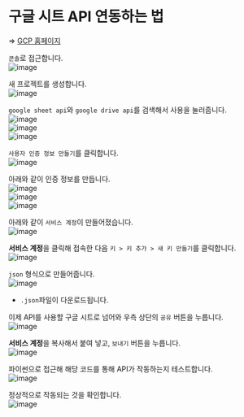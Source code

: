 # 구글 시트 API 연동하는 법

=> [GCP 홈페이지](https://cloud.google.com/)

`콘솔`로 접근합니다.   
![image](https://user-images.githubusercontent.com/43658658/154221653-2a97a53b-b202-4764-bd6e-1d666377ef13.png)

새 프로젝트를 생성합니다.   
![image](https://user-images.githubusercontent.com/43658658/154221724-41dbfa0e-8da2-47b8-9c3e-473059b1179f.png)

`google sheet api`와 `google drive api`를 검색해서 사용을 눌러줍니다.   
![image](https://user-images.githubusercontent.com/43658658/154221795-686a037b-26f8-4993-8336-dbf2fd42f827.png)   
![image](https://user-images.githubusercontent.com/43658658/154221808-d7ff3eff-1e26-4bba-963a-51224d534a69.png)   
![image](https://user-images.githubusercontent.com/43658658/154221826-c8987df3-8a00-4d6d-9822-ec326a622f8d.png)

`사용자 인증 정보 만들기`를 클릭합니다.   
![image](https://user-images.githubusercontent.com/43658658/154221855-53272397-5760-4e50-b4fd-a9891bfb0d71.png)

아래와 같이 인증 정보를 만듭니다.   
![image](https://user-images.githubusercontent.com/43658658/154221883-55af3f61-ea35-4e9e-b3a2-9032cf269398.png)   
![image](https://user-images.githubusercontent.com/43658658/154221904-a73cdd38-0ad3-45b4-a341-a4d09ed83cfe.png)   
![image](https://user-images.githubusercontent.com/43658658/154221916-821020f5-fc79-4230-a43c-3d028727c5c3.png)

아래와 같이 `서비스 계정`이 만들어졌습니다.   
![image](https://user-images.githubusercontent.com/43658658/154221986-ca469166-e725-4357-962c-13aab21f341d.png)

**서비스 계정**을 클릭해 접속한 다음 `키 > 키 추가 > 새 키 만들기`를 클릭합니다.   
![image](https://user-images.githubusercontent.com/43658658/154222034-adbf0be6-6fb0-4f48-8689-2d84fc261fe5.png)

`json` 형식으로 만들어줍니다.   
![image](https://user-images.githubusercontent.com/43658658/154222054-b54e4b5a-fa67-4e08-a0bc-425a9acd56d9.png)   
- `.json`파일이 다운로드됩니다.

이제 API를 사용할 구글 시트로 넘어와 우측 상단의 `공유` 버튼을 누릅니다.   
![image](https://user-images.githubusercontent.com/43658658/154222142-c1262164-88ac-49bc-8f07-b68df0360204.png)

**서비스 계정**을 복사해서 붙여 넣고, `보내기` 버튼을 누릅니다.   
![image](https://user-images.githubusercontent.com/43658658/154222245-c5123029-707e-4037-a6bb-e8ea31a7f083.png)

파이썬으로 접근해 해당 코드를 통해 API가 작동하는지 테스트합니다.   
![image](https://user-images.githubusercontent.com/43658658/154222328-0bc0e157-e81c-4d96-af33-4ebdeb37a0c7.png)

정상적으로 작동되는 것을 확인합니다.   
![image](https://user-images.githubusercontent.com/43658658/154222374-79ca62dc-ec75-4e4e-8879-2737fa0e32bf.png)
